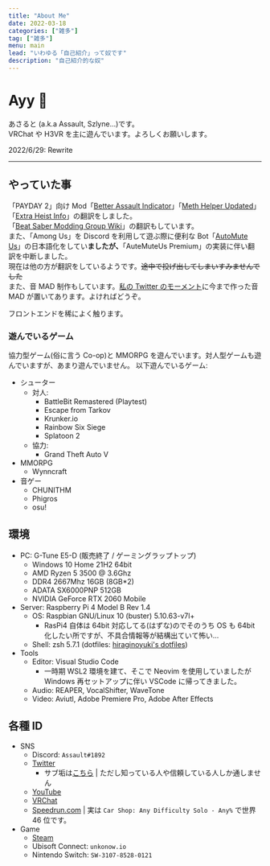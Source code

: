 ```yaml
---
title: "About Me"
date: 2022-03-18
categories: ["雑多"]
tag: ["雑多"]
menu: main
lead: "いわゆる「自己紹介」って奴です"
description: "自己紹介的な奴"
---
```


# Ayy 🥴

あさると (a.k.a Assault, Szlyne...)です。  
VRChat や H3VR を主に遊んでいます。よろしくお願いします。

2022/6/29: Rewrite

---

## やっていた事

「PAYDAY 2」向け Mod「[Better Assault Indicator](https://modworkshop.net/mod/22712)」「[Meth Helper Updated](https://modworkshop.net/mod/25950)」「[Extra Heist Info](https://modworkshop.net/mod/31915)」の翻訳をしました。  
「[Beat Saber Modding Group Wiki](https://bsmg.wiki)」の翻訳もしています。  
また、「Among Us」を Discord を利用して遊ぶ際に便利な Bot「[AutoMute Us](https://github.com/automuteus/automuteus)」の日本語化をしてい**ましたが、**「AuteMuteUs Premium」の実装に伴い翻訳を中断しました。  
現在は他の方が翻訳をしているようです。~~途中で投げ出してしまいすみませんでした~~  
また、音 MAD 制作もしています。[私の Twitter のモーメント](https://twitter.com/i/events/1473523822888243202)に今まで作った音 MAD が置いてあります。よければどうぞ。

フロントエンドを稀によく触ります。

### 遊んでいるゲーム

協力型ゲーム(俗に言う Co-op)と MMORPG を遊んでいます。対人型ゲームも遊んでいますが、あまり遊んでいません。
以下遊んでいるゲーム:

- シューター
  - 対人:
    - BattleBit Remastered (Playtest)
    - Escape from Tarkov
    - Krunker.io
    - Rainbow Six Siege
    - Splatoon 2
  - 協力:
    - Grand Theft Auto V
- MMORPG
  - Wynncraft
- 音ゲー
  - CHUNITHM
  - Phigros
  - osu!

## 環境

- PC: G-Tune E5-D (販売終了 / ゲーミングラップトップ)
  - Windows 10 Home 21H2 64bit
  - AMD Ryzen 5 3500 @ 3.6Ghz
  - DDR4 2667Mhz 16GB (8GB\*2)
  - ADATA SX6000PNP 512GB
  - NVIDIA GeForce RTX 2060 Mobile
- Server: Raspberry Pi 4 Model B Rev 1.4
  - OS: Raspbian GNU/Linux 10 (buster) 5.10.63-v7l+
    - RasPi4 自体は 64bit 対応してる(はずな)のでそのうち OS も 64bit 化したい所ですが、不具合情報等が結構出ていて怖い...
  - Shell: zsh 5.7.1 (dotfiles: [hiraginoyuki's dotfiles](https://github.com/hiraginoyuki/dotfiles))
- Tools
  - Editor: Visual Studio Code
    - 一時期 WSL2 環境を建て、そこで Neovim を使用していましたが Windows 再セットアップに伴い VSCode に帰ってきました。
  - Audio: REAPER, VocalShifter, WaveTone
  - Video: Aviutl, Adobe Premiere Pro, Adobe After Effects

## 各種 ID

- SNS
  - Discord: `Assault#1892`
  - [Twitter](https://twitter.com/SzlyNe_)
    - サブ垢は[こちら](https://twitter.com/assault_2nd) | ただし知っている人や信頼している人しか通しません
  - [YouTube](https://www.youtube.com/channel/UC2_oHHOyt4-eFFea-2s8k5g)
  - [VRChat](https://vrchat.com/home/user/usr_9dec4a38-a8e0-4b70-bd26-613c5d2ca9cf)
  - [Speedrun.com](https://www.speedrun.com/user/Assault1892) | 実は `Car Shop: Any Difficulty Solo - Any%` で世界 46 位です。
- Game
  - [Steam](https://steamcommunity.com/id/assault9807/)
  - Ubisoft Connect: `unkonow.io`
  - Nintendo Switch: `SW-3107-8528-0121`
